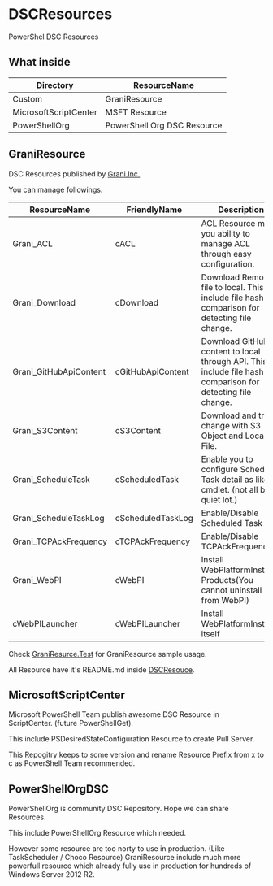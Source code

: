 DSCResources
============

PowerShel DSC Resources

What inside
----

Directory|ResourceName
----|----
Custom|GraniResource
MicrosoftScriptCenter|MSFT Resource
PowerShellOrg|PowerShell Org DSC Resource

GraniResource
----

DSC Resources published  by [Grani.Inc.](http://grani.jp/)

You can manage followings.

ResourceName|FriendlyName|Description
----|----|----
Grani_ACL|cACL|ACL Resource make you ability to manage ACL through easy configuration.
Grani_Download|cDownload|Download Remote file to local. This include file hash comparison for detecting file change.
Grani_GitHubApiContent|cGitHubApiContent|Download GitHub content to local through API. This include file hash comparison for detecting file change.
Grani_S3Content|cS3Content|Download and track change with S3 Object and Local File.
Grani_ScheduleTask|cScheduledTask|Enable you to configure Schedule Task detail as like cmdlet. (not all but quiet lot.)
Grani_ScheduleTaskLog|cScheduledTaskLog|Enable/Disable Scheduled Task Log
Grani_TCPAckFrequency|cTCPAckFrequency|Enable/Disable TCPAckFrequency
Grani_WebPI|cWebPI|Install WebPlatformInstaller Products(You cannot uninstall from WebPI)
cWebPILauncher|cWebPILauncher|Install WebPlatformInstaller itself

Check [GraniResurce.Test](https://github.com/guitarrapc/DSCResources/tree/master/Custom/GraniResource.Test) for GraniResource sample usage.

All Resource have it's README.md inside [DSCResouce](https://github.com/guitarrapc/DSCResources/tree/master/Custom/GraniResource/DSCResources).

MicrosoftScriptCenter
----

Microsoft PowerShell Team publish awesome DSC Resource in ScriptCenter. (future PowerShellGet).

This include PSDesiredStateConfiguration Resource to create Pull Server.

This Repogitry keeps to some version and rename Resource Prefix from x to c as PowerShell Team recommended.


PowerShellOrgDSC
----

PowerShellOrg is community DSC Repository. Hope we can share Resources.

This include PowerShellOrg Resource which needed. 

However some resource are too norty to use in production. (Like TaskScheduler / Choco Resource)  GraniResource include much more powerfull resource which already fully use in production for hundreds of Windows Server 2012 R2.
